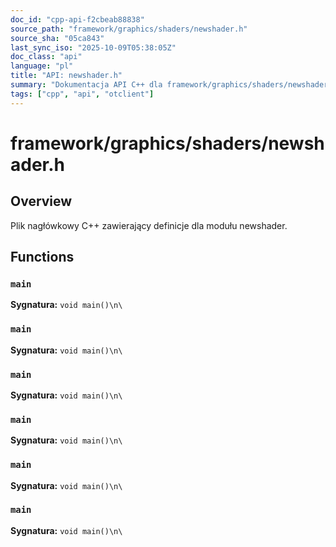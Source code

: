 ```yaml
---
doc_id: "cpp-api-f2cbeab88838"
source_path: "framework/graphics/shaders/newshader.h"
source_sha: "05ca843"
last_sync_iso: "2025-10-09T05:38:05Z"
doc_class: "api"
language: "pl"
title: "API: newshader.h"
summary: "Dokumentacja API C++ dla framework/graphics/shaders/newshader.h"
tags: ["cpp", "api", "otclient"]
---
```


# framework/graphics/shaders/newshader.h

## Overview

Plik nagłówkowy C++ zawierający definicje dla modułu newshader.

## Functions

### `main`

**Sygnatura:** `void main()\n\`

### `main`

**Sygnatura:** `void main()\n\`

### `main`

**Sygnatura:** `void main()\n\`

### `main`

**Sygnatura:** `void main()\n\`

### `main`

**Sygnatura:** `void main()\n\`

### `main`

**Sygnatura:** `void main()\n\`
